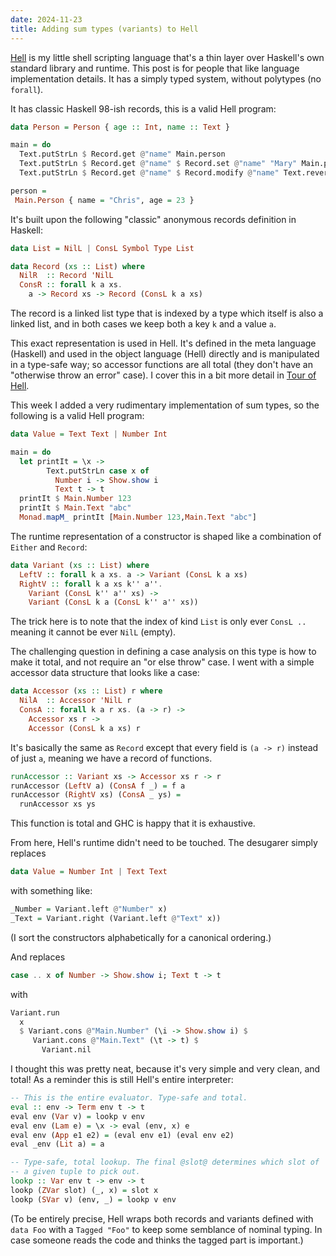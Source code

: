 ```yaml
---
date: 2024-11-23
title: Adding sum types (variants) to Hell
---
```


[Hell](https://chrisdone.github.io/hell/) is my little shell scripting
language that's a thin layer over Haskell's own standard library and
runtime. This post is for people that like language implementation
details. It has a simply typed system, without polytypes (no
`forall`).

It has classic Haskell 98-ish records, this is a valid Hell program:

```haskell
data Person = Person { age :: Int, name :: Text }

main = do
  Text.putStrLn $ Record.get @"name" Main.person
  Text.putStrLn $ Record.get @"name" $ Record.set @"name" "Mary" Main.person
  Text.putStrLn $ Record.get @"name" $ Record.modify @"name" Text.reverse Main.person

person =
 Main.Person { name = "Chris", age = 23 }
```

It's built upon the following "classic" anonymous records definition
in Haskell:

```haskell
data List = NilL | ConsL Symbol Type List

data Record (xs :: List) where
  NilR  :: Record 'NilL
  ConsR :: forall k a xs.
    a -> Record xs -> Record (ConsL k a xs)
```

The record is a linked list type that is indexed by a type which
itself is also a linked list, and in both cases we keep both a key `k`
and a value `a`.

This exact representation is used in Hell. It's defined in the meta
language (Haskell) and used in the object language (Hell) directly and
is manipulated in a type-safe way; so accessor functions are all total
(they don't have an "otherwise throw an error" case). I cover this in
a bit more detail in [Tour of
Hell](https://chrisdone.com/posts/tour-of-hell/).

This week I added a very rudimentary implementation of sum types, so
the following is a valid Hell program:

```haskell
data Value = Text Text | Number Int

main = do
  let printIt = \x ->
        Text.putStrLn case x of
          Number i -> Show.show i
          Text t -> t
  printIt $ Main.Number 123
  printIt $ Main.Text "abc"
  Monad.mapM_ printIt [Main.Number 123,Main.Text "abc"]
```

The runtime representation of a constructor is shaped like a
combination of `Either` and `Record`:

```haskell
data Variant (xs :: List) where
  LeftV :: forall k a xs. a -> Variant (ConsL k a xs)
  RightV :: forall k a xs k'' a''.
    Variant (ConsL k'' a'' xs) ->
    Variant (ConsL k a (ConsL k'' a'' xs))
```

The trick here is to note that the index of kind `List` is only ever
`ConsL ..` meaning it cannot be ever `NilL` (empty).

The challenging question in defining a case analysis on this type is
how to make it total, and not require an "or else throw" case. I went
with a simple accessor data structure that looks like a case:

```haskell
data Accessor (xs :: List) r where
  NilA  :: Accessor 'NilL r
  ConsA :: forall k a r xs. (a -> r) ->
    Accessor xs r ->
    Accessor (ConsL k a xs) r
```

It's basically the same as `Record` except that every field is `(a ->
r)` instead of just `a`, meaning we have a record of functions.

```haskell
runAccessor :: Variant xs -> Accessor xs r -> r
runAccessor (LeftV a) (ConsA f _) = f a
runAccessor (RightV xs) (ConsA _ ys) =
  runAccessor xs ys
```

This function is total and GHC is happy that it is exhaustive.

From here, Hell's runtime didn't need to be touched. The desugarer
simply replaces

```haskell
data Value = Number Int | Text Text
```
with something like:

```haskell
_Number = Variant.left @"Number" x)
_Text = Variant.right (Variant.left @"Text" x))
```

(I sort the constructors alphabetically for a canonical ordering.)

And replaces

```haskell
case .. x of Number -> Show.show i; Text t -> t
```

with

```haskell
Variant.run
  x
  $ Variant.cons @"Main.Number" (\i -> Show.show i) $
     Variant.cons @"Main.Text" (\t -> t) $
       Variant.nil
```

I thought this was pretty neat, because it's very simple and very
clean, and total! As a reminder this is still Hell's entire
interpreter:

```haskell
-- This is the entire evaluator. Type-safe and total.
eval :: env -> Term env t -> t
eval env (Var v) = lookp v env
eval env (Lam e) = \x -> eval (env, x) e
eval env (App e1 e2) = (eval env e1) (eval env e2)
eval _env (Lit a) = a

-- Type-safe, total lookup. The final @slot@ determines which slot of
-- a given tuple to pick out.
lookp :: Var env t -> env -> t
lookp (ZVar slot) (_, x) = slot x
lookp (SVar v) (env, _) = lookp v env
```

(To be entirely precise, Hell wraps both records and variants defined
with `data Foo` with a `Tagged "Foo"` to keep some semblance of
nominal typing. In case someone reads the code and thinks the tagged
part is important.)
